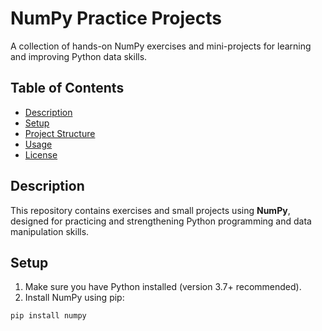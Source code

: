 # NumPy Practice Projects

A collection of hands-on NumPy exercises and mini-projects for learning and improving Python data skills.

## Table of Contents
- [Description](#description)
- [Setup](#setup)
- [Project Structure](#project-structure)
- [Usage](#usage)
- [License](#license)

## Description
This repository contains exercises and small projects using **NumPy**, designed for practicing and strengthening Python programming and data manipulation skills.

## Setup
1. Make sure you have Python installed (version 3.7+ recommended).  
2. Install NumPy using pip:

```bash
pip install numpy
